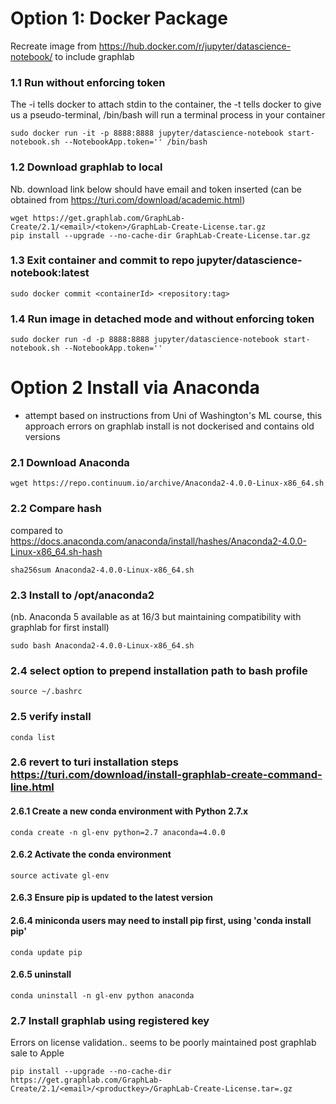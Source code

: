 # Option 1: Docker Package 
Recreate image from https://hub.docker.com/r/jupyter/datascience-notebook/ to include graphlab                                         
### 1.1 Run without enforcing token
The -i tells docker to attach stdin to the container, the -t tells docker to give us a pseudo-terminal, /bin/bash will run a terminal process in your container
```
sudo docker run -it -p 8888:8888 jupyter/datascience-notebook start-notebook.sh --NotebookApp.token='' /bin/bash
```
### 1.2 Download graphlab to local 
Nb. download link below should have email and token inserted (can be obtained from https://turi.com/download/academic.html)
```
wget https://get.graphlab.com/GraphLab-Create/2.1/<email>/<token>/GraphLab-Create-License.tar.gz
pip install --upgrade --no-cache-dir GraphLab-Create-License.tar.gz
```

### 1.3 Exit container and commit to repo jupyter/datascience-notebook:latest
```
sudo docker commit <containerId> <repository:tag>
```

### 1.4 Run image in detached mode and without enforcing token
```
sudo docker run -d -p 8888:8888 jupyter/datascience-notebook start-notebook.sh --NotebookApp.token=''
```

# Option 2 Install via Anaconda
- attempt based on instructions from Uni of Washington's ML course,  this approach errors on graphlab install is not dockerised and contains old versions
### 2.1 Download Anaconda
```
wget https://repo.continuum.io/archive/Anaconda2-4.0.0-Linux-x86_64.sh
```

### 2.2 Compare hash
compared to https://docs.anaconda.com/anaconda/install/hashes/Anaconda2-4.0.0-Linux-x86_64.sh-hash
```
sha256sum Anaconda2-4.0.0-Linux-x86_64.sh
```

### 2.3 Install to /opt/anaconda2 
(nb. Anaconda 5 available as at 16/3 but maintaining compatibility with graphlab for first install)
```
sudo bash Anaconda2-4.0.0-Linux-x86_64.sh
```

### 2.4 select option to prepend installation path to bash profile
```
source ~/.bashrc
```

### 2.5 verify install
```
conda list
```

### 2.6 revert to turi installation steps https://turi.com/download/install-graphlab-create-command-line.html

#### 2.6.1 Create a new conda environment with Python 2.7.x
```
conda create -n gl-env python=2.7 anaconda=4.0.0
```

#### 2.6.2 Activate the conda environment
```
source activate gl-env
```

#### 2.6.3 Ensure pip is updated to the latest version

#### 2.6.4 miniconda users may need to install pip first, using 'conda install pip'
```
conda update pip
```

#### 2.6.5 uninstall
```
conda uninstall -n gl-env python anaconda
```

### 2.7 Install graphlab using registered key
Errors on license validation.. seems to be poorly maintained post graphlab sale to Apple
```
pip install --upgrade --no-cache-dir https://get.graphlab.com/GraphLab-Create/2.1/<email>/<productkey>/GraphLab-Create-License.tar=.gz
```
